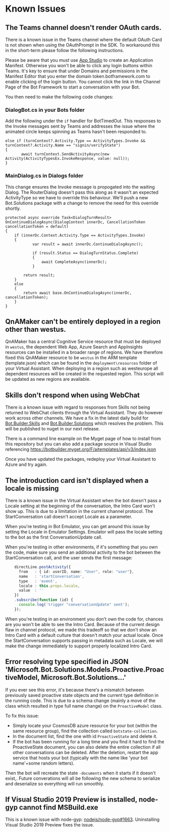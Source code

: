 # Known Issues

## The Teams channel doesn't render OAuth cards.

There is a known issue in the Teams channel where the default OAuth Card is not shown when using the OAuthPrompt in the SDK. To workaround this in the short-term please follow the following instructions.

Please be aware that you *must* use [App Studio](https://docs.microsoft.com/en-us/microsoftteams/platform/get-started/get-started-app-studio) to create an Application Manifest. Otherwise you won't be able to click any login buttons within Teams. It's key to ensure that under Domains and permissions in the Manifest Editor that you enter the domain token.botframework.com to enable clicking of the login button.  You cannot click the link in the Channel Page of the Bot Framework to start a conversation with your Bot.

You then need to make the following code changes:

### DialogBot.cs in your Bots folder

Add the following under the `if` handler for BotTimedOut. This responses to the Invoke messages sent by Teams and addresses the issue where the animated circle keeps spinning as Teams hasn't been responded to.
```
else if (turnContext?.Activity.Type == ActivityTypes.Invoke && turnContext?.Activity.Name == "signin/verifyState")
{
       await turnContext.SendActivityAsync(new Activity(ActivityTypesEx.InvokeResponse, value: null));
}
```

### MainDialog.cs in Dialogs folder

This change ensures the Invoke message is propogated into the waiting Dialog. The RouterDialog doesn't pass this along as it wasn't an expected ActivityType so we have to override this behaviour. We'll push a new Bot.Solutions package with a change to remove the need for this override shortly.

```
protected async override Task<DialogTurnResult> OnContinueDialogAsync(DialogContext innerDc, CancellationToken cancellationToken = default)
{
    if (innerDc.Context.Activity.Type == ActivityTypes.Invoke)
    {   
            var result = await innerDc.ContinueDialogAsync();

            if (result.Status == DialogTurnStatus.Complete)
            {
                await CompleteAsync(innerDc);
            }

        return result;
    }
    else
    {
        return await base.OnContinueDialogAsync(innerDc, cancellationToken);
    }
}
```

## QnAMaker can't be entirely deployed in a region other than westus.

QnAMaker has a central Cognitive Service resource that must be deployed in `westus`, the dependent Web App, Azure Search and AppInsights resources can be installed in a broader range of regions. We have therefore fixed this QnAMaker resource to be `westus` in the ARM template (template.json) which can be found in the `deployment\resources` folder of your Virtual Assistant. When deploying in a region such as westeurope all dependent resources will be created in the requested region. This script will be updated as new regions are available.

## Skills don't respond when using WebChat

There is a known issue with regard to responses from Skills not being returned to WebChat clients through the Virtual Assistant. They do however work across other channels. We have a fix in the latest daily build for [Bot.Builder.Skills](https://botbuilder.myget.org/feed/aitemplates/package/nuget/Microsoft.Bot.Builder.Skills) and [Bot.Builder.Solutions](https://botbuilder.myget.org/feed/aitemplates/package/nuget/Microsoft.Bot.Builder.Solutions) which resolves the problem. This will be published to nuget in our next release.

There is a command line example on the Myget page of how to install from this repository but you can also add a package source in Visual Studio referencing https://botbuilder.myget.org/F/aitemplates/api/v3/index.json

Once you have updated the packages, redeploy your Virtual Assistant to Azure and try again.

## The introduction card isn't displayed when a locale is missing

There is a known issue in the Virtual Assistant when the bot doesn't pass a Locale setting at the beginning of the conversation, the Intro Card won't show up. This is due to a limitation in the current channel protocol. The StartConversation call doesn't accept Locale as a parameter.

When you're testing in Bot Emulator, you can get around this issue by setting the Locale in Emulator Settings. Emulator will pass the locale setting to the bot as the first ConversationUpdate call.

When you're testing in other environments, if it's something that you own the code, make sure you send an additional activity to the bot between the StartConversation call, and the user sends the first message:

```typescript
    directLine.postActivity({
      from   : { id: userID, name: "User", role: "user"},
      name   : 'startConversation',
      type   : 'event',
      locale : this.props.locale,
      value  : ''
    })
    .subscribe(function (id) {
      console.log('trigger "conversationUpdate" sent');
    });
```

When you're testing in an environment you don't own the code for, chances are you won't be able to see the Intro Card. Because of the current design flaw in channel protocol, we made this tradeoff so that we don't show an Intro Card with a default culture that doesn't match your actual locale. Once the StartConversation supports passing in metadata such as Locale, we will make the change immediately to support properly localized Intro Card.

## Error resolving type specified in JSON 'Microsoft.Bot.Solutions.Models.Proactive.ProactiveModel, Microsoft.Bot.Solutions...'

If you ever see this error, it's because there's a mismatch between previously saved proactive state objects and the current type definition in the running code. This is due to a schema change (mainly a move of the class which resulted in type full name change) on the `ProactiveModel` class.

To fix this issue:
- Simply locate your CosmosDB azure resource for your bot (within the same resource group), find the collection called `botstate-collection`.
- In the document list, find the one with id `ProactiveState` and delete it.
- If the bot has been running for a long time and you find it hard to find the ProactiveState document, you can also delete the entire collection if all other conversations can be deleted. After the deletion, restart the app service that hosts your bot (typically with the name like 'your bot name'+some random letters). 

Then the bot will recreate the state `-documents` when it starts if it doesn't exist,. Future converations will all be following the new schema to serialize and deserialize so everything will run smoothly.

## If Visual Studio 2019 Preview is installed, node-gyp cannot find MSBuild.exe

This is a known issue with node-gyp: [nodejs/node-gyp#1663](https://github.com/nodejs/node-gyp/issues/1663). Uninstalling Visual Studio 2019 Preview fixes the issue.
